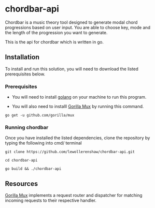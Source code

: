 # chordbar-api
Chordbar is a music theory tool designed to generate modal chord progressions based on user input. You are able to choose key, mode and the length of the progression you want to generate.

This is the api for chordbar which is written in go.

## Installation 
To install and run this solution, you will need to download the listed prerequisites below.

### Prerequisites
- You will need to install [golang](https://golang.org/dl/) on your machine to run this program.

- You will also need to installl [Gorilla Mux](https://github.com/gorilla/mux) by running this command.

```
go get -u github.com/gorilla/mux
```

### Running chordbar
Once you have installed the listed dependencies, clone the repository by typing the following into cmd/ terminal

```
git clone https://github.com/lewollerenshaw/chordbar-api.git

cd chordbar-api

go build && ./chordbar-api
```

## Resources
[Gorilla Mux](https://github.com/gorilla/mux) implements a request router and dispatcher for matching incoming requests to their respective handler.


